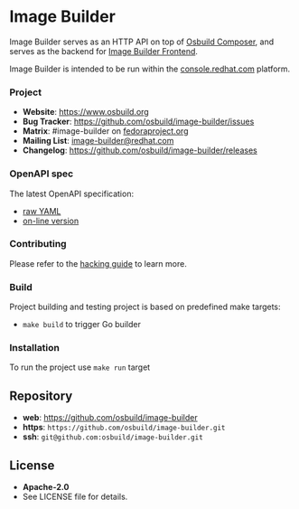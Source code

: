 Image Builder
=============

Image Builder serves as an HTTP API on top of [Osbuild
Composer](https://github.com/osbuild/osbuild-composer), and serves as the
backend for [Image Builder
Frontend](https://github.com/osbuild/image-builder-frontend/).

Image Builder is intended to be run within the
[console.redhat.com](https://console.redhat.com) platform.

### Project

 * **Website**: https://www.osbuild.org
 * **Bug Tracker**: https://github.com/osbuild/image-builder/issues
 * **Matrix**: #image-builder on [fedoraproject.org](https://matrix.to/#/#image-builder:fedoraproject.org)
 * **Mailing List**: image-builder@redhat.com
 * **Changelog**: https://github.com/osbuild/image-builder/releases

### OpenAPI spec

The latest OpenAPI specification:

* [raw YAML](https://github.com/osbuild/image-builder/blob/main/internal/v1/api.yaml)
* [on-line version](https://redocly.github.io/redoc/?url=https://raw.githubusercontent.com/osbuild/image-builder/main/internal/v1/api.yaml)

### Contributing

Please refer to the [hacking guide](HACKING.md) to learn more.

### Build

Project building and testing project is based on predefined make targets:

 * `make build` to trigger Go builder

### Installation

To run the project use `make run` target

## Repository

 - **web**:   https://github.com/osbuild/image-builder
 - **https**: `https://github.com/osbuild/image-builder.git`
 - **ssh**:   `git@github.com:osbuild/image-builder.git`

## License

 - **Apache-2.0**
 - See LICENSE file for details.
